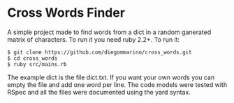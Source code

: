 # Cross Words Finder
A simple project made to find words from a dict in a random ganerated matrix of characters. To run it you need ruby 2.2+.
To run it:
```console
$ git clone https://github.com/diegommarino/cross_words.git
$ cd cross_words
$ ruby src/mains.rb
```
The example dict is the file dict.txt. If you want your own words you can empty the file and add one word per line. The code models were tested with RSpec and all the files were documented using the yard syntax.
